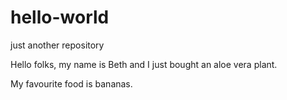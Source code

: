 # hello-world
just another repository

Hello folks, my name is Beth and I just bought an aloe vera plant. 

My favourite food is bananas.
